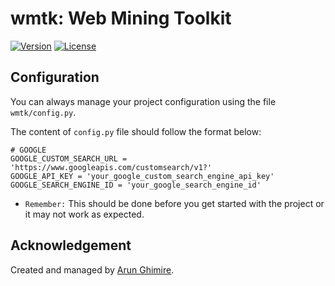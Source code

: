 # wmtk: Web Mining Toolkit

[![Version](https://img.shields.io/github/release/arunism/wmtk)](https://github.com/arunism/wmtk/releases)
[![License](https://img.shields.io/badge/License-MIT-green.svg?style=flat)](https://github.com/arunism/wmtk/blob/master/LICENSE.txt)

## Configuration

You can always manage your project configuration using the file `wmtk/config.py`.

The content of `config.py` file should follow the format below:

```
# GOOGLE
GOOGLE_CUSTOM_SEARCH_URL = 'https://www.googleapis.com/customsearch/v1?'
GOOGLE_API_KEY = 'your_google_custom_search_engine_api_key'
GOOGLE_SEARCH_ENGINE_ID = 'your_google_search_engine_id'
```

- `Remember:` This should be done before you get started with the project or it may not work as expected.

## Acknowledgement

Created and managed by [Arun Ghimire](https://ghimirearun.com.np/).
